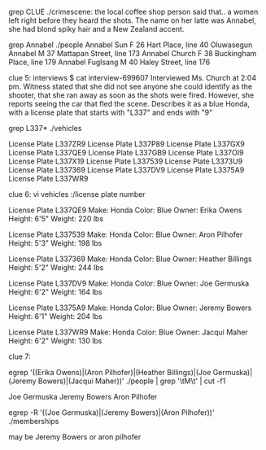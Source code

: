 grep CLUE ./crimescene: 
the local coffee shop person said that.. a women left right before they heard the shots. The name on her latte was Annabel, 
she had blond spiky hair and a New Zealand accent.

grep Annabel ./people
Annabel Sun	F	26	Hart Place, line 40
Oluwasegun Annabel	M	37	Mattapan Street, line 173
Annabel Church	F	38	Buckingham Place, line 179
Annabel Fuglsang	M	40	Haley Street, line 176

clue 5: 
interviews $ cat interview-699607
Interviewed Ms. Church at 2:04 pm.  Witness stated that she did not see anyone she could identify as the shooter, 
that she ran away as soon as the shots were fired.
However, she reports seeing the car that fled the scene.  Describes it as a blue Honda, with a license plate that
starts with "L337" and ends with "9"

grep L337* ./vehicles 
 
License Plate L337ZR9
License Plate L337P89
License Plate L337GX9
License Plate L337QE9
License Plate L337GB9
License Plate L337OI9
License Plate L337X19
License Plate L337539
License Plate L3373U9
License Plate L337369
License Plate L337DV9
License Plate L3375A9
License Plate L337WR9

clue 6: vi vehicles
:/license plate number

License Plate L337QE9
Make: Honda
Color: Blue
Owner: Erika Owens
Height: 6'5"
Weight: 220 lbs

License Plate L337539
Make: Honda
Color: Blue
Owner: Aron Pilhofer
Height: 5'3"
Weight: 198 lbs

License Plate L337369
Make: Honda
Color: Blue
Owner: Heather Billings
Height: 5'2"
Weight: 244 lbs

License Plate L337DV9
Make: Honda
Color: Blue
Owner: Joe Germuska
Height: 6'2"
Weight: 164 lbs

License Plate L3375A9
Make: Honda
Color: Blue
Owner: Jeremy Bowers
Height: 6'1"
Weight: 204 lbs

License Plate L337WR9
Make: Honda
Color: Blue
Owner: Jacqui Maher
Height: 6'2"
Weight: 130 lbs

clue 7:

egrep '((Erika Owens)|(Aron Pilhofer)|(Heather Billings)|(Joe Germuska)|(Jeremy Bowers)|(Jacqui Maher))' ./people | grep '\tM\t' | cut -f1

Joe Germuska
Jeremy Bowers
Aron Pilhofer

egrep -R '((Joe Germuska)|(Jeremy Bowers)|(Aron Pilhofer))' ./memberships

may be Jeremy Bowers or aron pilhofer


